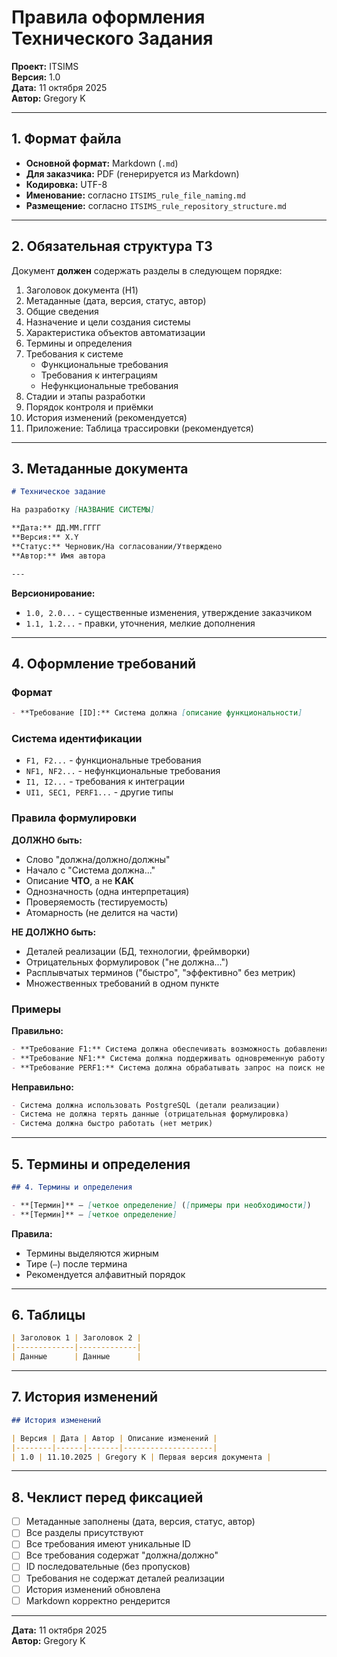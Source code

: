 # Правила оформления Технического Задания

**Проект:** ITSIMS  
**Версия:** 1.0  
**Дата:** 11 октября 2025  
**Автор:** Gregory K

---

## 1. Формат файла

- **Основной формат:** Markdown (`.md`)
- **Для заказчика:** PDF (генерируется из Markdown)
- **Кодировка:** UTF-8
- **Именование:** согласно `ITSIMS_rule_file_naming.md`
- **Размещение:** согласно `ITSIMS_rule_repository_structure.md`

---

## 2. Обязательная структура ТЗ

Документ **должен** содержать разделы в следующем порядке:

1. Заголовок документа (H1)
2. Метаданные (дата, версия, статус, автор)
3. Общие сведения
4. Назначение и цели создания системы
5. Характеристика объектов автоматизации
6. Термины и определения
7. Требования к системе
   - Функциональные требования
   - Требования к интеграциям
   - Нефункциональные требования
8. Стадии и этапы разработки
9. Порядок контроля и приёмки
10. История изменений (рекомендуется)
11. Приложение: Таблица трассировки (рекомендуется)

---

## 3. Метаданные документа

```markdown
# Техническое задание

На разработку [НАЗВАНИЕ СИСТЕМЫ]

**Дата:** ДД.ММ.ГГГГ  
**Версия:** X.Y  
**Статус:** Черновик/На согласовании/Утверждено  
**Автор:** Имя автора

---
```

**Версионирование:**

- `1.0, 2.0...` - существенные изменения, утверждение заказчиком
- `1.1, 1.2...` - правки, уточнения, мелкие дополнения

---

## 4. Оформление требований

### Формат

```markdown
- **Требование [ID]:** Система должна [описание функциональности]
```

### Система идентификации

- `F1, F2...` - функциональные требования
- `NF1, NF2...` - нефункциональные требования
- `I1, I2...` - требования к интеграции
- `UI1, SEC1, PERF1...` - другие типы

### Правила формулировки

**ДОЛЖНО быть:**

- Слово "должна/должно/должны"
- Начало с "Система должна..."
- Описание **ЧТО**, а не **КАК**
- Однозначность (одна интерпретация)
- Проверяемость (тестируемость)
- Атомарность (не делится на части)

**НЕ ДОЛЖНО быть:**

- Деталей реализации (БД, технологии, фреймворки)
- Отрицательных формулировок ("не должна...")
- Расплывчатых терминов ("быстро", "эффективно" без метрик)
- Множественных требований в одном пункте

### Примеры

 **Правильно:**

```markdown
- **Требование F1:** Система должна обеспечивать возможность добавления нового IT-сервиса в реестр
- **Требование NF1:** Система должна поддерживать одновременную работу не менее 50 пользователей
- **Требование PERF1:** Система должна обрабатывать запрос на поиск не более чем за 2 секунды
```

 **Неправильно:**

```markdown
- Система должна использовать PostgreSQL (детали реализации)
- Система не должна терять данные (отрицательная формулировка)
- Система должна быстро работать (нет метрик)
```

---

## 5. Термины и определения

```markdown
## 4. Термины и определения

- **[Термин]** – [четкое определение] ([примеры при необходимости])
- **[Термин]** – [четкое определение]
```

**Правила:**

- Термины выделяются жирным
- Тире (` – `) после термина
- Рекомендуется алфавитный порядок

---

## 6. Таблицы

```markdown
| Заголовок 1 | Заголовок 2 |
|-------------|-------------|
| Данные      | Данные      |
```

---

## 7. История изменений

```markdown
## История изменений

| Версия | Дата | Автор | Описание изменений |
|--------|------|-------|--------------------|
| 1.0 | 11.10.2025 | Gregory K | Первая версия документа |
```

---

## 8. Чеклист перед фиксацией

- [ ] Метаданные заполнены (дата, версия, статус, автор)
- [ ] Все разделы присутствуют
- [ ] Все требования имеют уникальные ID
- [ ] Все требования содержат "должна/должно"
- [ ] ID последовательные (без пропусков)
- [ ] Требования не содержат деталей реализации
- [ ] История изменений обновлена
- [ ] Markdown корректно рендерится

---

**Дата:** 11 октября 2025  
**Автор:** Gregory K
